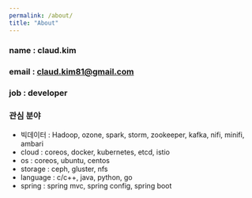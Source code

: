 ```yaml
---
permalink: /about/
title: "About"
---
```


### name : claud.kim
### email : claud.kim81@gmail.com
### job : developer
### 관심 분야 
  * 빅데이터 : Hadoop, ozone, spark, storm,  zookeeper, kafka, nifi, minifi, ambari
  * cloud : coreos, docker, kubernetes, etcd, istio
  * os : coreos, ubuntu, centos
  * storage : ceph, gluster, nfs
  * language : c/c++, java, python, go
  * spring : spring mvc, spring config, spring boot
